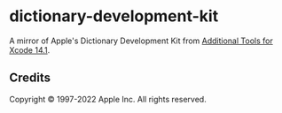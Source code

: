 # dictionary-development-kit

A mirror of Apple's Dictionary Development Kit from 
[Additional Tools for Xcode 14.1](https://download.developer.apple.com/Developer_Tools/Additional_Tools_for_Xcode_14.1/Additional_Tools_for_Xcode_14.1.dmg).

## Credits

Copyright © 1997-2022 Apple Inc. All rights reserved.

